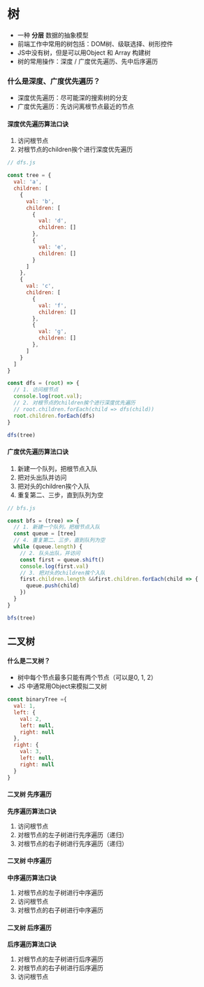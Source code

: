 # 树

+ 一种 **分层** 数据的抽象模型
+ 前端工作中常用的树包括：DOM树、级联选择、树形控件
+ JS中没有树，但是可以用Object 和 Array 构建树
+ 树的常用操作：深度 / 广度优先遍历、先中后序遍历


### 什么是深度、广度优先遍历？
+ 深度优先遍历：尽可能深的搜索树的分支
+ 广度优先遍历：先访问离根节点最近的节点

#### 深度优先遍历算法口诀
1. 访问根节点
2. 对根节点的children挨个进行深度优先遍历

```js
// dfs.js

const tree = {
  val: 'a',
  children: [
    {
      val: 'b',
      children: [
        {
          val: 'd',
          children: []
        },
        {
          val: 'e',
          children: []
        }
      ]
    },
    {
      val: 'c',
      children: [
        {
          val: 'f',
          children: []
        },
        {
          val: 'g',
          children: []
        },
      ]
    }
  ]
}

const dfs = (root) => {
  // 1. 访问根节点
  console.log(root.val);
  // 2. 对根节点的children挨个进行深度优先遍历
  // root.children.forEach(child => dfs(child))
  root.children.forEach(dfs)
}

dfs(tree)

```


#### 广度优先遍历算法口诀
1. 新建一个队列，把根节点入队
2. 把对头出队并访问
3. 把对头的children挨个入队
4. 重复第二、三步，直到队列为空
   
```js
// bfs.js

const bfs = (tree) => {
  // 1. 新建一个队列，把根节点入队
  const queue = [tree]
  // 4. 重复第二、三步，直到队列为空
  while (queue.length) {
    // 2. 队头出队，并访问
    const first = queue.shift()
    console.log(first.val)
    // 3. 把对头的children挨个入队
    first.children.length &&first.children.forEach(child => {
      queue.push(child)
    })
  }
}

bfs(tree)
```

## 二叉树

#### 什么是二叉树？
+ 树中每个节点最多只能有两个节点（可以是0, 1, 2）
+ JS 中通常用Object来模拟二叉树

```js
const binaryTree ={
  val: 1,
  left: {
    val: 2,
    left: null,
    right: null
  },
  right: {
    val: 3,
    left: null,
    right: null
  }
}

```

#### 二叉树 先序遍历
**先序遍历算法口诀**
1. 访问根节点
2. 对根节点的左子树进行先序遍历（递归）
3. 对根节点的右子树进行先序遍历（递归）

#### 二叉树 中序遍历
**中序遍历算法口诀**
1. 对根节点的左子树进行中序遍历
2. 访问根节点
3. 对根节点的右子树进行中序遍历

#### 二叉树 后序遍历
**后序遍历算法口诀**
1. 对根节点的左子树进行后序遍历
2. 对根节点的右子树进行后序遍历
3. 访问根节点